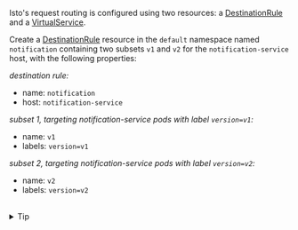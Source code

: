 Isto's request routing is configured using two resources: 
a [DestinationRule](https://istio.io/latest/docs/reference/config/networking/destination-rule/) 
and a [VirtualService](https://istio.io/latest/docs/reference/config/networking/virtual-service/).

Create a [DestinationRule](https://istio.io/latest/docs/reference/config/networking/destination-rule/) 
resource in the `default` namespace named `notification` containing 
two subsets `v1` and `v2` for the `notification-service` host, 
with the following properties:

*destination rule:*
- name: `notification`
- host: `notification-service`

*subset 1, targeting notification-service pods with label `version=v1`:*
- name: `v1`
- labels: `version=v1`

*subset 2, targeting notification-service pods with label `version=v2`:*
- name: `v2`
- labels: `version=v2`

<br>
<details><summary>Tip</summary>

```plain
apiVersion: networking.istio.io/v1alpha3
kind: DestinationRule
metadata:
  name: notification
spec:
  host: notification-service
  subsets:
  - name: //TODO
  - name: // TODO
```{{copy}}
</details>

<br>
<details><summary>Solution</summary>

```plain
apiVersion: networking.istio.io/v1alpha3
kind: DestinationRule
metadata:
  name: notification
spec:
  host: notification-service
  subsets:
  - name: v1
    labels:
      version: v1
  - name: v2
    labels:
      version: v2
```{{copy}}
</details>